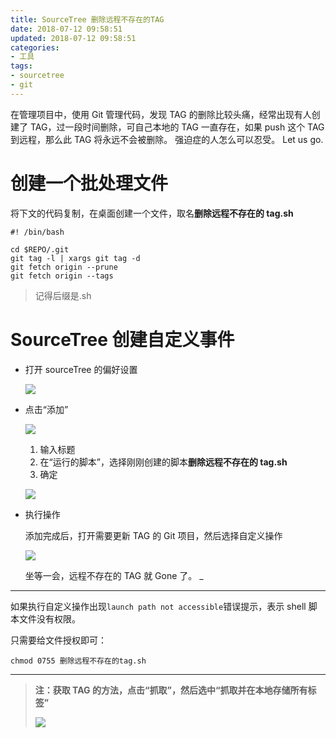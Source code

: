 ```yaml
---
title: SourceTree 删除远程不存在的TAG
date: 2018-07-12 09:58:51
updated: 2018-07-12 09:58:51
categories:
- 工具
tags:
- sourcetree
- git
---
```


在管理项目中，使用 Git 管理代码，发现 TAG 的删除比较头痛，经常出现有人创建了 TAG，过一段时间删除，可自己本地的 TAG 一直存在，如果 push 这个 TAG 到远程，那么此 TAG 将永远不会被删除。 强迫症的人怎么可以忍受。
Let us go.

<!-- more -->

# 创建一个批处理文件

将下文的代码复制，在桌面创建一个文件，取名**删除远程不存在的 tag.sh**

```shell
#! /bin/bash

cd $REPO/.git
git tag -l | xargs git tag -d
git fetch origin --prune
git fetch origin --tags
```

> 记得后缀是.sh

# SourceTree 创建自定义事件

- 打开 sourceTree 的偏好设置

  ![](https://upload-images.jianshu.io/upload_images/1693553-8fac0b3f9f81c572.png?imageMogr2/auto-orient/strip%7CimageView2/2/w/679)

- 点击“添加”

  ![](https://upload-images.jianshu.io/upload_images/1693553-a16d558f397437ce.png?imageMogr2/auto-orient/strip%7CimageView2/2/w/679)

  1.  输入标题
  2.  在“运行的脚本”，选择刚刚创建的脚本**删除远程不存在的 tag.sh**
  3.  确定

  ![](https://upload-images.jianshu.io/upload_images/1693553-349e9b464efe16cd.png?imageMogr2/auto-orient/strip%7CimageView2/2/w/682)

- 执行操作

  添加完成后，打开需要更新 TAG 的 Git 项目，然后选择自定义操作

  ![](https://upload-images.jianshu.io/upload_images/1693553-8122bd711ad6ead5.png?imageMogr2/auto-orient/strip%7CimageView2/2/w/700)

  坐等一会，远程不存在的 TAG 就 Gone 了。 \_

---

如果执行自定义操作出现`launch path not accessible`错误提示，表示 shell 脚本文件没有权限。

只需要给文件授权即可：

```shell
chmod 0755 删除远程不存在的tag.sh
```

---

> **注：获取 TAG 的方法，点击“抓取”，然后选中“抓取并在本地存储所有标签”**
>
> ![](https://upload-images.jianshu.io/upload_images/1693553-31e4c7085ceb6aac.png?imageMogr2/auto-orient/strip%7CimageView2/2/w/700)
